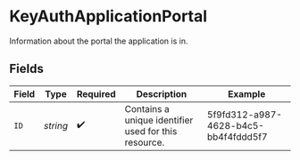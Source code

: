 # KeyAuthApplicationPortal

Information about the portal the application is in.


## Fields

| Field                                                | Type                                                 | Required                                             | Description                                          | Example                                              |
| ---------------------------------------------------- | ---------------------------------------------------- | ---------------------------------------------------- | ---------------------------------------------------- | ---------------------------------------------------- |
| `ID`                                                 | *string*                                             | :heavy_check_mark:                                   | Contains a unique identifier used for this resource. | 5f9fd312-a987-4628-b4c5-bb4f4fddd5f7                 |